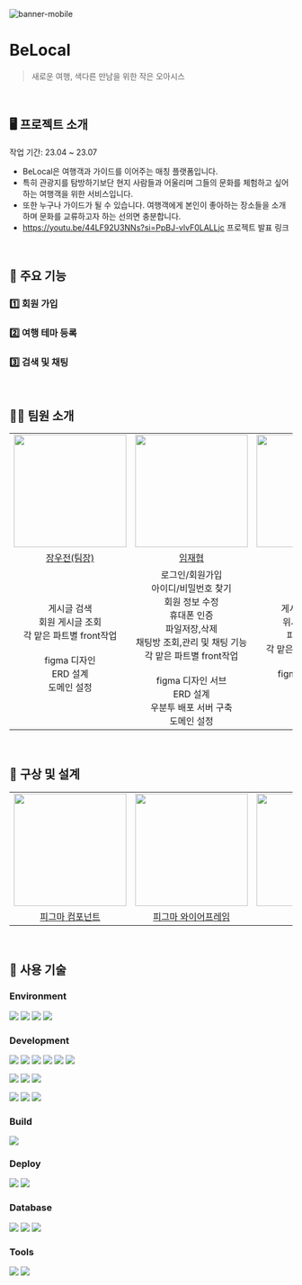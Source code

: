 ![banner-mobile](https://user-images.githubusercontent.com/126253517/259001162-11075420-9e28-45be-94fd-0c29b491299c.png)
# BeLocal
> 새로운 여행, 색다른 만남을 위한 작은 오아시스  
<br>

## 🖥️ 프로젝트 소개 
작업 기간: 23.04 ~ 23.07
- BeLocal은 여행객과 가이드를 이어주는 매칭 플랫폼입니다.
- 특히 관광지를 탐방하기보단 현지 사람들과 어울리며 그들의 문화를 체험하고 싶어하는 여행객을 위한 서비스입니다.
- 또한 누구나 가이드가 될 수 있습니다. 여행객에게 본인이 좋아하는 장소들을 소개하며 문화를 교류하고자 하는 선의면 충분합니다.
- https://youtu.be/44LF92U3NNs?si=PpBJ-vlvF0LALLjc 프로젝트 발표 링크
<br>

## 🌟 주요 기능
### 1️⃣ 회원 가입

### 2️⃣ 여행 테마 등록 

### 3️⃣ 검색 및 채팅



<br>

## 🧑‍💻 팀원 소개
<table align="center">
  <tr>
    <td align="center">
      <a href="https://github.com/woojeonjang">
        <img src="https://user-images.githubusercontent.com/126253517/258985533-43b66f55-1005-4f38-b95b-7f0f00e09c17.png" width="200">
      </a>
    </td>
        <td align="center">
      <a href="#">
        <img src="https://user-images.githubusercontent.com/126253517/260689694-f8f9b8dc-0ce6-4aec-b7ba-69a166b51a9d.png" width="200">
      </a>
    </td>
        <td align="center">
      <a href="#">
        <img src="https://user-images.githubusercontent.com/126253517/258991080-a05cf26e-b1b9-433b-9f1e-f722b2557666.png" width="200">
      </a>
    </td>
  </tr>
  
  <tr>
    <td align="center"><a href="https://github.com/woojeonjang">장우전(팀장)</a></td>
    <td align="center"><a href="https://github.com/imjaehy0b">임재협</a></td>
    <td align="center"><a href="https://github.com/durdleRain">윤원빈</a></td>
  </tr>
  
  <tr>
    <td align="center">게시글 검색<br/>회원 게시글 조회<br/>각 맡은 파트별 front작업<br/><br/>figma 디자인<br/>ERD 설계<br/>도메인 설정</td>
    <td align="center">로그인/회원가입<br/>아이디/비밀번호 찾기<br/>회원 정보 수정<br/>휴대폰 인증<br/>파일저장,삭제<br/>채팅방 조회,관리 및 채팅 기능<br/>각 맡은 파트별 front작업<br/><br/>figma 디자인 서브<br/>ERD 설계<br/>우분투 배포 서버 구축<br/>도메인 설정</td>
    <td align="center">게시글 등록/관리<br/>위시리스트 관리<br/>파일저장,삭제<br/>각 맡은 파트별 front작업<br/><br/>figma 디자인 서브<br/>ERD 설계<br/>
  </tr>
</table>


<br>

## 📝 구상 및 설계
<table align="center">
  <tr>
    <td align="center">
      <a href="#">
        <img src="https://user-images.githubusercontent.com/126253517/260712081-e9bd8c59-03aa-4103-a432-e4dffdbbbed1.png" width="200">
      </a>
    </td>
    <td align="center">
      <a href="#">
        <img src="https://user-images.githubusercontent.com/126253517/260713493-80d362cb-f454-4905-a4c8-c89bb020ec39.png" width="200">
      </a>
    </td>
    <td align="center">
      <a href="#">
        <img src="https://user-images.githubusercontent.com/126253517/260712940-358284c5-0941-4898-ba25-ebd426a51143.png" width="200">
      </a>
    </td>
  </tr>
  
  <tr>
    <td align="center"><a href="https://www.figma.com/file/2iJVyumsCqjmE53syNNwBf/Untitled?type=design&mode=design&t=yYKz5NwBUkXHwpEx-1">피그마 컴포넌트</a></td>
    <td align="center"><a href="https://www.figma.com/file/8QE5BXfXKXDuzc4PKxKmoK/Design?type=design&node-id=0-1&mode=design&t=DG9AdLocSjubg1bQ-0">피그마 와이어프레임</a></td>
     <td align="center"><a href="https://www.erdcloud.com/d/aKkTd4oG9A6L9qiSc">ERD</a></td>
  </tr>
</table>
<br>

## 📌 사용 기술
### Environment
<img src="https://img.shields.io/badge/Visual Studio Code-007ACC?style=for-the-badge&logo=visualstudiocode&logoColor=white"> <img src="https://img.shields.io/badge/IntelliJ IDEA-000000?style=for-the-badge&logo=intellijidea&logoColor=white"> <img src="https://img.shields.io/badge/git-F05032?style=for-the-badge&logo=git&logoColor=white"> <img src="https://img.shields.io/badge/github-181717?style=for-the-badge&logo=github&logoColor=white"> 

### Development
<img src="https://img.shields.io/badge/Spring Boot3-6DB33F?style=for-the-badge&logo=springboot&logoColor=white"> <img src="https://img.shields.io/badge/Spring Security-6DB33F?style=for-the-badge&logo=springsecurity&logoColor=white"> <img src="https://img.shields.io/badge/Java-007396?style=for-the-badge&logo=OpenJDK&logoColor=white"/> <img src="https://img.shields.io/badge/Thymleaf-005F0F?style=for-the-badge&logo=thymeleaf&logoColor=white"> <img src="https://img.shields.io/badge/MyBatis-000000?style=for-the-badge"> <img src="https://img.shields.io/badge/lombok-C70D2C?style=for-the-badge">

<img src="https://img.shields.io/badge/HTML5-E34F26?style=for-the-badge&logo=html5&logoColor=white"> <img src="https://img.shields.io/badge/CSS3-1572B6?style=for-the-badge&logo=css3&logoColor=white"> <img src="https://img.shields.io/badge/JavaScript-F7DF1E?style=for-the-badge&logo=javascript&logoColor=white"> 

<img src="https://img.shields.io/badge/Apache Tomcat-F8DC75?style=for-the-badge&logo=apachetomcat&logoColor=black"> <img src="https://img.shields.io/badge/Web Socket-010101?style=for-the-badge&logo=socketdotio&logoColor=white"> <img src="https://img.shields.io/badge/stomp-010101?style=for-the-badge&logo=stomp&logoColor=white"> 

### Build
<img src="https://img.shields.io/badge/Maven-C71A36?style=for-the-badge&logo=apachemaven&logoColor=white">

### Deploy
<img src="https://img.shields.io/badge/AWS-232F3E?style=for-the-badge&logo=amazonaws&logoColor=white"> <img src="https://img.shields.io/badge/Ubuntu20.04-E95420?style=for-the-badge&logo=ubuntu&logoColor=white">

### Database
<img src="https://img.shields.io/badge/Maria DB-003545?style=for-the-badge&logo=mariadb&logoColor=white"> <img src="https://img.shields.io/badge/MySQL-4479A1?style=for-the-badge&logo=mysql&logoColor=white"> <img src="https://img.shields.io/badge/redis-DC382D?style=for-the-badge&logo=redis&logoColor=white">

### Tools
<img src="https://img.shields.io/badge/Figma-F24E1E?style=for-the-badge&logo=figma&logoColor=white"> <img src="https://img.shields.io/badge/Notion-000000?style=for-the-badge&logo=notion&logoColor=white">


